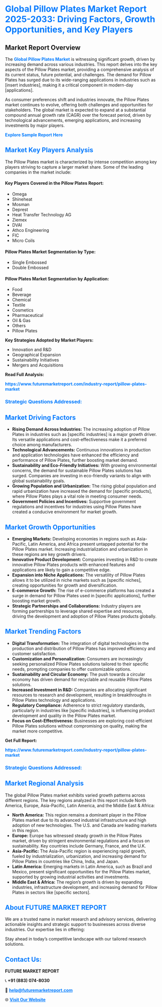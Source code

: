 <h1 style="color: #007BFF;">Global Pillow Plates Market Report 2025-2033: Driving Factors, Growth Opportunities, and Key Players</h1>

<section id="overview">
<h2>Market Report Overview</h2>
<p>The <a href="https://www.futuremarketreport.com/industry-report/pillow-plates-market" style="color: #007BFF; text-decoration: none;"><strong>Global Pillow Plates Market</strong></a> is witnessing significant growth, driven by increasing demand across various industries. This report delves into the key aspects of the Pillow Plates market, providing a comprehensive analysis of its current status, future potential, and challenges. The demand for Pillow Plates has surged due to its wide-ranging applications in industries such as [insert industries], making it a critical component in modern-day [applications].</p>
<p>As consumer preferences shift and industries innovate, the Pillow Plates market continues to evolve, offering both challenges and opportunities for stakeholders. The global market is expected to expand at a substantial compound annual growth rate (CAGR) over the forecast period, driven by technological advancements, emerging applications, and increasing investments by major players.</p>
</section>

<section id="overview">
<p><a href="https://www.futuremarketreport.com/request-sample/reportId=112193" style="color: #007BFF; text-decoration: none;"><strong>Explore Sample Report Here</strong></a></p>
</section>

<section id="key-players">
<h2 style="color: #007BFF;">Market Key Players Analysis</h2>
<p>The Pillow Plates market is characterized by intense competition among key players striving to capture a larger market share. Some of the leading companies in the market include:</p>
<h4>Key Players Covered in the Pillow Plates Report:</h4>
<ul><li>Omega</li><li>Shineheat</li><li>Mosman</li><li>Deprest</li><li>Heat Transfer Technology AG</li><li>Ziemex</li><li>DVAI</li><li>Athco Engineering</li><li>FIC</li><li>Micro Coils</li></ul>
<h4>Pillow Plates Market Segmentation by Type:</h4>
<ul><li>Single Embossed</li><li>Double Embossed</li></ul>

<h4>Pillow Plates Market Segmentation by Application:</h4>
<ul><li>Food</li><li>Beverage</li><li>Chemical</li><li>Textile</li><li>Cosmetics</li><li>Pharmaceutical</li><li>Oil &amp; Gas</li><li>Others</li><li>Pillow Plates</li></ul>
<p><strong>Key Strategies Adopted by Market Players:</strong></p>
<ul>
<li>Innovation and R&D</li>
<li>Geographical Expansion</li>
<li>Sustainability Initiatives</li>
<li>Mergers and Acquisitions</li>
</ul>
</section>

<section>
<p><strong>Read Full Analysis: </strong></p><a href="https://www.futuremarketreport.com/industry-report/pillow-plates-market" style="color: #007BFF; text-decoration: none;"><strong>https://www.futuremarketreport.com/industry-report/pillow-plates-market</strong></a>
<h3 style="color: #007BFF;">Strategic Questions Addressed:</h3>
</section>

<section id="driving-factors">
<h2 style="color: #007BFF;">Market Driving Factors</h2>
<ul>
<li><strong>Rising Demand Across Industries:</strong> The increasing adoption of Pillow Plates in industries such as [specific industries] is a major growth driver. Its versatile applications and cost-effectiveness make it a preferred choice among manufacturers.</li>
<li><strong>Technological Advancements:</strong> Continuous innovations in production and application technologies have enhanced the efficiency and performance of Pillow Plates, further boosting market demand.</li>
<li><strong>Sustainability and Eco-Friendly Initiatives:</strong> With growing environmental concerns, the demand for sustainable Pillow Plates solutions has surged. Companies are investing in eco-friendly variants to align with global sustainability goals.</li>
<li><strong>Growing Population and Urbanization:</strong> The rising global population and rapid urbanization have increased the demand for [specific products], where Pillow Plates plays a vital role in meeting consumer needs.</li>
<li><strong>Government Policies and Incentives:</strong> Supportive government regulations and incentives for industries using Pillow Plates have created a conducive environment for market growth.</li>
</ul>
</section>

<section id="growth-opportunities">
<h2 style="color: #007BFF;">Market Growth Opportunities</h2>
<ul>
<li><strong>Emerging Markets:</strong> Developing economies in regions such as Asia-Pacific, Latin America, and Africa present untapped potential for the Pillow Plates market. Increasing industrialization and urbanization in these regions are key growth drivers.</li>
<li><strong>Innovative Product Development:</strong> Companies investing in R&D to create innovative Pillow Plates products with enhanced features and applications are likely to gain a competitive edge.</li>
<li><strong>Expansion into Niche Applications:</strong> The versatility of Pillow Plates allows it to be utilized in niche markets such as [specific niches], creating opportunities for growth and diversification.</li>
<li><strong>E-commerce Growth:</strong> The rise of e-commerce platforms has created a surge in demand for Pillow Plates used in [specific applications], further boosting market growth.</li>
<li><strong>Strategic Partnerships and Collaborations:</strong> Industry players are forming partnerships to leverage shared expertise and resources, driving the development and adoption of Pillow Plates products globally.</li>
</ul>
</section>

<section id="trending-factors">
<h2 style="color: #007BFF;">Market Trending Factors</h2>
<ul>
<li><strong>Digital Transformation:</strong> The integration of digital technologies in the production and distribution of Pillow Plates has improved efficiency and customer satisfaction.</li>
<li><strong>Customization and Personalization:</strong> Consumers are increasingly seeking personalized Pillow Plates solutions tailored to their specific needs, prompting companies to offer customizable options.</li>
<li><strong>Sustainability and Circular Economy:</strong> The push towards a circular economy has driven demand for recyclable and reusable Pillow Plates solutions.</li>
<li><strong>Increased Investment in R&D:</strong> Companies are allocating significant resources to research and development, resulting in breakthroughs in Pillow Plates technology and applications.</li>
<li><strong>Regulatory Compliance:</strong> Adherence to strict regulatory standards, particularly in industries like [specific industries], is influencing product development and quality in the Pillow Plates market.</li>
<li><strong>Focus on Cost-Effectiveness:</strong> Businesses are exploring cost-efficient Pillow Plates solutions without compromising on quality, making the market more competitive.</li>
</ul>
</section>

<section>
<p><strong>Get Full Report: </strong></p><a href="https://www.futuremarketreport.com/industry-report/pillow-plates-market" style="color: #007BFF; text-decoration: none;"><strong>https://www.futuremarketreport.com/industry-report/pillow-plates-market</strong></a>
<h3 style="color: #007BFF;">Strategic Questions Addressed:</h3>
</section>


<section id="regional-analysis">
<h2 style="color: #007BFF;">Market Regional Analysis</h2>
<p>The global Pillow Plates market exhibits varied growth patterns across different regions. The key regions analyzed in this report include North America, Europe, Asia-Pacific, Latin America, and the Middle East & Africa:</p>
<ul>
<li><strong>North America:</strong> This region remains a dominant player in the Pillow Plates market due to its advanced industrial infrastructure and high adoption of new technologies. The U.S. and Canada are leading markets in this region.</li>
<li><strong>Europe:</strong> Europe has witnessed steady growth in the Pillow Plates market, driven by stringent environmental regulations and a focus on sustainability. Key countries include Germany, France, and the U.K.</li>
<li><strong>Asia-Pacific:</strong> The Asia-Pacific region is experiencing rapid growth, fueled by industrialization, urbanization, and increasing demand for Pillow Plates in countries like China, India, and Japan.</li>
<li><strong>Latin America:</strong> Emerging markets in Latin America, such as Brazil and Mexico, present significant opportunities for the Pillow Plates market, supported by growing industrial activities and investments.</li>
<li><strong>Middle East & Africa:</strong> The region’s growth is driven by expanding industries, infrastructure development, and increasing demand for Pillow Plates in sectors like [specific sectors].</li>
</ul>
</section>

<footer>
<h2 style="color: #007BFF;">About FUTURE MARKET REPORT</h2>
<p>We are a trusted name in market research and advisory services, delivering actionable insights and strategic support to businesses across diverse industries. Our expertise lies in offering:</p>

<p>Stay ahead in today’s competitive landscape with our tailored research solutions.</p>

<h2 style="color: #007BFF;">Contact Us:</h2>
<p><strong>FUTURE MARKET REPORT</strong></p>
<p>📞 <strong>+91 (883) 074-8030</strong></p>
<p>📧 <strong><a href="mailto:help@futuremarketreport.com" style="color: #007BFF;">help@futuremarketreport.com</a></strong></p>
<p>🌐 <strong><a href="https://www.futuremarketreport.com/" style="color: #007BFF;">Visit Our Website</a></strong></p>
</footer>